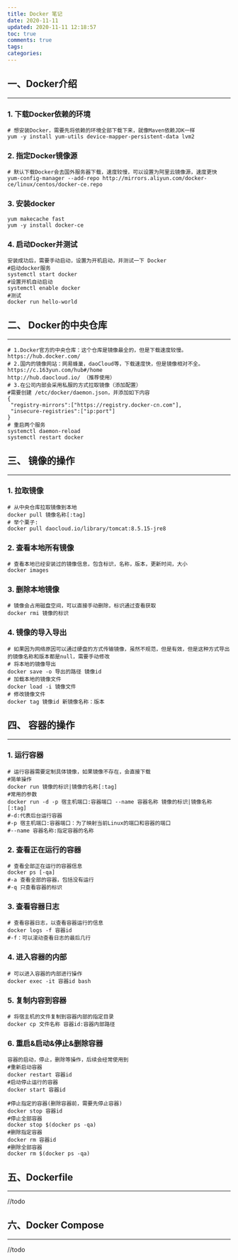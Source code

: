 ```yaml
---
title: Docker 笔记
date: 2020-11-11
updated: 2020-11-11 12:18:57
toc: true
comments: true
tags:
categories:
---
```


## 一、Docker介绍
***

### 1. 下载Docker依赖的环境

```shell
# 想安装Docker，需要先将依赖的环境全部下载下来，就像Maven依赖JDK一样
yum -y install yum-utils device-mapper-persistent-data lvm2
```

### 2. 指定Docker镜像源

```shell
# 默认下载Docker会去国外服务器下载，速度较慢，可以设置为阿里云镜像源，速度更快
yum-config-manager --add-repo http://mirrors.aliyun.com/docker-ce/linux/centos/docker-ce.repo

```

### 3. 安装docker

```shell
yum makecache fast
yum -y install docker-ce
```

### 4. 启动Docker并测试

```shell
安装成功后，需要手动启动，设置为开机启动，并测试一下 Docker
#启动docker服务
systemctl start docker
#设置开机自动启动
systemctl enable docker
#测试
docker run hello-world
```

## 二、 Docker的中央仓库
*** 

```shell
# 1.Docker官方的中央仓库：这个仓库是镜像最全的，但是下载速度较慢。
https://hub.docker.com/
# 2.国内的镜像网站：网易蜂巢，daoCloud等，下载速度快，但是镜像相对不全。
https://c.163yun.com/hub#/home 
http://hub.daocloud.io/ （推荐使用）
# 3.在公司内部会采用私服的方式拉取镜像（添加配置）
#需要创建 /etc/docker/daemon.json，并添加如下内容
{
 "registry-mirrors":["https://registry.docker-cn.com"],
 "insecure-registries":["ip:port"]
}
# 重启两个服务
systemctl daemon-reload
systemctl restart docker
```

## 三、 镜像的操作
***

### 1. 拉取镜像

```shell
# 从中央仓库拉取镜像到本地
docker pull 镜像名称[:tag]
# 举个栗子:
docker pull daocloud.io/library/tomcat:8.5.15-jre8
```

### 2. 查看本地所有镜像

```shell
# 查看本地已经安装过的镜像信息，包含标识，名称，版本，更新时间，大小
docker images
```

### 3. 删除本地镜像

```shell
# 镜像会占用磁盘空间，可以直接手动删除，标识通过查看获取
docker rmi 镜像的标识
```

### 4. 镜像的导入导出

```shell
# 如果因为网络原因可以通过硬盘的方式传输镜像，虽然不规范，但是有效，但是这种方式导出的镜像名称和版本都是null，需要手动修改
# 将本地的镜像导出
docker save -o 导出的路径 镜像id
# 加载本地的镜像文件
docker load -i 镜像文件
# 修改镜像文件
docker tag 镜像id 新镜像名称：版本
```

## 四、 容器的操作
***

### 1. 运行容器

```shell
# 运行容器需要定制具体镜像，如果镜像不存在，会直接下载
#简单操作
docker run 镜像的标识|镜像的名称[:tag]
#常用的参数
docker run -d -p 宿主机端口:容器端口 --name 容器名称 镜像的标识|镜像名称[:tag]
#-d:代表后台运行容器
#-p 宿主机端口:容器端口：为了映射当前Linux的端口和容器的端口
#--name 容器名称:指定容器的名称
```

### 2. 查看正在运行的容器

```shell
# 查看全部正在运行的容器信息
docker ps [-qa]
#-a 查看全部的容器，包括没有运行
#-q 只查看容器的标识
```

### 3. 查看容器日志

```shell
# 查看容器日志，以查看容器运行的信息
docker logs -f 容器id
#-f：可以滚动查看日志的最后几行
```

### 4. 进入容器的内部

```shell
# 可以进入容器的内部进行操作
docker exec -it 容器id bash
```

### 5. 复制内容到容器

```shell
# 将宿主机的文件复制到容器内部的指定目录
docker cp 文件名称 容器id:容器内部路径
```

### 6. 重启&启动&停止&删除容器

```shell
容器的启动，停止，删除等操作，后续会经常使用到
#重新启动容器
docker restart 容器id
#启动停止运行的容器
docker start 容器id
 
#停止指定的容器(删除容器前，需要先停止容器)
docker stop 容器id
#停止全部容器
docker stop $(docker ps -qa)
#删除指定容器
docker rm 容器id
#删除全部容器
docker rm $(docker ps -qa)
```
## 五、Dockerfile
***

//todo

## 六、Docker Compose
***

//todo
